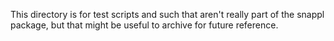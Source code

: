 This directory is for test scripts and such that aren't really part of the snappl package, but that might be useful to archive for future reference.